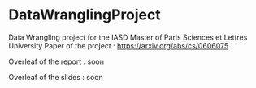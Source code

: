 # DataWranglingProject
Data Wrangling project for the IASD Master of Paris Sciences et Lettres University
Paper of the project : https://arxiv.org/abs/cs/0606075

Overleaf of the report : soon

Overleaf of the slides : soon

